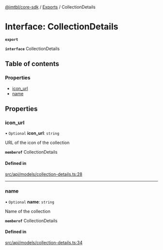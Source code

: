 [@imtbl/core-sdk](../README.md) / [Exports](../modules.md) / CollectionDetails

# Interface: CollectionDetails

**`export`** 

**`interface`** CollectionDetails

## Table of contents

### Properties

- [icon\_url](CollectionDetails.md#icon_url)
- [name](CollectionDetails.md#name)

## Properties

### icon\_url

• `Optional` **icon\_url**: `string`

URL of the icon of the collection

**`memberof`** CollectionDetails

#### Defined in

[src/api/models/collection-details.ts:28](https://github.com/immutable/imx-core-sdk/blob/7204457/src/api/models/collection-details.ts#L28)

___

### name

• `Optional` **name**: `string`

Name of the collection

**`memberof`** CollectionDetails

#### Defined in

[src/api/models/collection-details.ts:34](https://github.com/immutable/imx-core-sdk/blob/7204457/src/api/models/collection-details.ts#L34)
